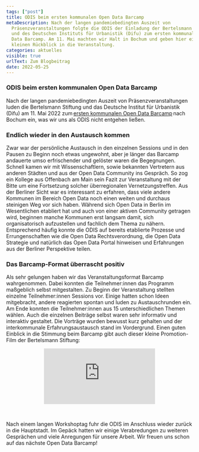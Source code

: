 ```yaml
---
tags: ["post"]
title: ODIS beim ersten kommunalen Open Data Barcamp
metaDescription: Nach der langen pandemiebedingten Auszeit von
  Präsenzveranstaltungen folgte die ODIS der Einladung der Bertelsmann Stiftung
  und des Deutschen Instituts für Urbanistik (Difu) zum ersten kommunalen Open
  Data Barcamp. Am 11. Mai machten wir Halt in Bochum und geben hier einen
  kleinen Rückblick in die Veranstaltung.
categories: aktuelles
visible: true
urlText: Zum Blogbeitrag
date: 2022-05-25
---
```


### ODIS beim ersten kommunalen Open Data Barcamp

Nach der langen pandemiebedingten Auszeit von Präsenzveranstaltungen luden die Bertelsmann Stiftung und das Deutsche Institut für Urbanistik (Difu) am 11. Mai 2022 zum [ersten kommunalen Open Data Barcamp](https://blog-smartcountry.de/das-erste-kommunale-open-data-barcamp/) nach Bochum ein, was wir uns als ODIS nicht entgehen ließen.

### Endlich wieder in den Austausch kommen

Zwar war der persönliche Austausch in den einzelnen Sessions und in den Pausen zu Beginn noch etwas ungewohnt, aber je länger das Barcamp andauerte umso erfrischender und gelöster waren die Begegnungen. Schnell kamen wir mit Wissenschaftlern, sowie bekannten Vertretern aus anderen Städten und aus der Open Data Community ins Gespräch. So zog ein Kollege aus Offenbach am Main sein Fazit zur Veranstaltung mit der Bitte um eine Fortsetzung solcher überregionalen Vernetzungstreffen. Aus der Berliner Sicht war es interessant zu erfahren, dass viele andere Kommunen im Bereich Open Data noch einen weiten und durchaus steinigen Weg vor sich haben. Während sich Open Data in Berlin im Wesentlichen etabliert hat und auch von einer aktiven Community getragen wird, beginnen manche Kommunen erst langsam damit, sich organisatorisch aufzustellen und fachlich dem Thema zu nähern. Entsprechend häufig konnte die ODIS auf bereits etablierte Prozesse und Errungenschaften wie die Open Data Rechtsverordnung, die Open Data Strategie und natürlich das Open Data Portal hinweisen und Erfahrungen aus der Berliner Perspektive teilen.

### Das Barcamp-Format überrascht positiv

Als sehr gelungen haben wir das Veranstaltungsformat Barcamp wahrgenommen. Dabei konnten die Teilnehmer:innen das Programm maßgeblich selbst mitgestalten. Zu Beginn der Veranstaltung stellten einzelne Teilnehmer:innen Sessions vor. Einige hatten schon Ideen mitgebracht, andere reagierten spontan und luden zu Austauschrunden ein. Am Ende konnten die Teilnehmer:innen aus 15 unterschiedlichen Themen wählen. Auch die einzelnen Beiträge selbst waren sehr informativ und interaktiv gestaltet. Die Vorträge wurden bewusst kurz gehalten und der interkommunale Erfahrungsaustausch stand im Vordergrund. Einen guten Einblick in die Stimmung beim Barcamp gibt auch dieser kleine Promotion-Film der Bertelsmann Stiftung:

<p style="text-align: center;">
<iframe class="video-big" src="https://www.youtube.com/embed/v_k0LKUIB50" title="YouTube video player" frameborder="0" allow="accelerometer; autoplay; clipboard-write; encrypted-media; gyroscope; picture-in-picture" allowfullscreen></iframe>
</p>
<br>
 
Nach einem langen Workshoptag fuhr die ODIS im Anschluss wieder zurück in die Hauptstadt. Im Gepäck hatten wir einige Verabredungen zu weiteren Gesprächen und viele Anregungen für unsere Arbeit. Wir freuen uns schon auf das nächste Open Data Barcamp!
